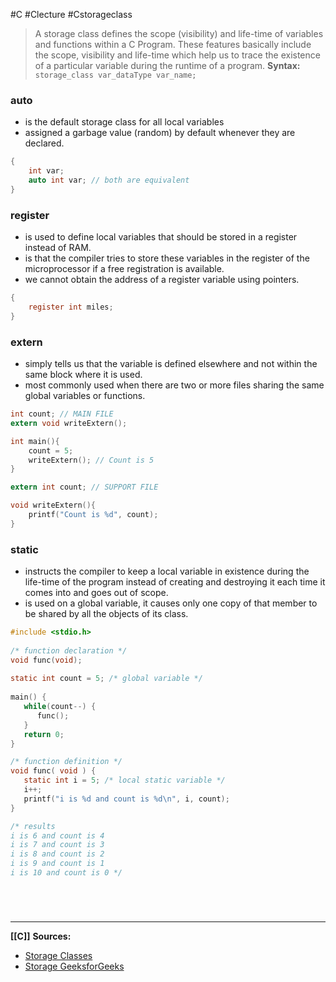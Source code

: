 #C #Clecture #Cstorageclass

> A storage class defines the scope (visibility) and life-time of variables and functions within a C Program. These features basically include the scope, visibility and life-time which help us to trace the existence of a particular variable during the runtime of a program.
> **Syntax:** `storage_class var_dataType var_name;`

### auto
- is the default storage class for all local variables
- assigned a garbage value (random) by default whenever they are declared.
```C
{
	int var;
	auto int var; // both are equivalent
}
```

### register
-   is used to define local variables that should be stored in a register instead of RAM.
-   is that the compiler tries to store these variables in the register of the microprocessor if a free registration is available.
-   we cannot obtain the address of a register variable using pointers.
```C
{
	register int miles;
}
```

### extern
-   simply tells us that the variable is defined elsewhere and not within the same block where it is used.
-   most commonly used when there are two or more files sharing the same global variables or functions.
```C
int count; // MAIN FILE
extern void writeExtern();

int main(){
	count = 5;
	writeExtern(); // Count is 5
}
```
```C
extern int count; // SUPPORT FILE

void writeExtern(){
	printf("Count is %d", count);
}
```

### static
-   instructs the compiler to keep a local variable in existence during the life-time of the program instead of creating and destroying it each time it comes into and goes out of scope.
-   is used on a global variable, it causes only one copy of that member to be shared by all the objects of its class.
```C
#include <stdio.h>
 
/* function declaration */
void func(void);
 
static int count = 5; /* global variable */
 
main() {
   while(count--) {
      func();
   }
   return 0;
}

/* function definition */
void func( void ) {
   static int i = 5; /* local static variable */
   i++;
   printf("i is %d and count is %d\n", i, count);
}

/* results
i is 6 and count is 4
i is 7 and count is 3
i is 8 and count is 2
i is 9 and count is 1
i is 10 and count is 0 */
```

<br>

# 
---
**[[C]]**
**Sources:**
- [Storage Classes](https://www.tutorialspoint.com/cprogramming/c_storage_classes.htm)
- [Storage GeeksforGeeks](https://www.geeksforgeeks.org/storage-classes-in-c/)
